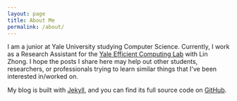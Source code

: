 ```yaml
---
layout: page
title: About Me
permalink: /about/
---
```


I am a junior at Yale University studying Computer Science. Currently, I work as a Research Assistant for the [Yale Efficient Computing Lab](http://yecl.org/) with Lin Zhong. I hope the posts I share here may help out other students, researchers, or professionals trying to learn similar things that I've been interested in/worked on.

My blog is built with [Jekyll](https://github.com/jekyll), and you can find its full source code on [GitHub](https://github.com/liubrandon/liubrandon.github.io).